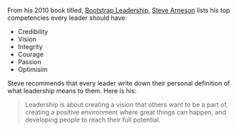 <!--
.. title: Steve Arneson on What is Leadership?
.. slug: steve_arneson_what_is_leadership
.. date: 2019-04-02 06:25:00 UTC
.. tags: competencies, defining
.. category:
.. link: 
.. description: Pulled from Steve's book - Bootstrap Leadership:  50 ways to break out, take charge, and move up.
.. type: text
-->

From his 2010 book titled, [Bootstrap Leadership](https://www.amazon.com/Bootstrap-Leadership-Ways-Break-Charge-ebook/dp/B00F9FL5VE/ref=sr_1_1?keywords=bootstrap+leadership&qid=1554226002&s=gateway&sr=8-1), [Steve Arneson](https://arnesonleadership.com/about) lists his top competencies every leader should have:  
- Credibility 
- Vision 
- Integrity 
- Courage  
- Passion 
- Optimisim 

Steve recommends that every leader write down their personal definition of what leadership means to them.
Here is his:
> Leadership is about creating a vision that others want to be a part of,
creating a positive environment where great things can happen, and
developing people to reach their full potential.
